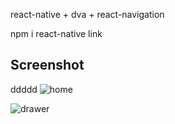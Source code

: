 react-native + dva + react-navigation

npm i
react-native link
## Screenshot
ddddd
![home](https://github.com/zhouyingkai1/apgbook/blob/master/pic/gif2.gif)

![drawer](https://github.com/zhouyingkai1/apgbook/blob/master/pic/gif3.gif)
